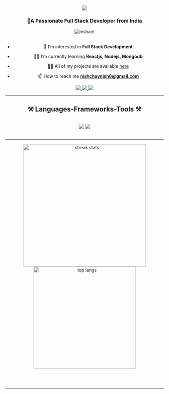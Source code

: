 
<h1 align="center">
    <img src="https://readme-typing-svg.herokuapp.com/?font=Righteous&size=35&center=true&vCenter=true&width=500&height=70&duration=4000&lines=Hi+There!+👋;+I'm+Nishant;" />
</h1>

<h3 align="center">🚀A Passionate Full Stack Developer from India</h3>
<div align="center">
  <img src="https://komarev.com/ghpvc/?username=NISHANTCHAUHAN1&label=Profile%20Views&color=red&style=flat" alt="nishant" />
</div>
<br/>

<div align="center">
 
 - 🌱 I’m interested in **Full Stack Development**

- 😮‍💨  I’m currently learning **Reactjs, Nodejs, Mongodb**

- 👨‍💻 All of my projects are available [here](https://portfolioo-nishant.vercel.app/)

- 📫 How to reach me **nishchaynish8@gmail.com**

 </div>

<div align="center"> 
  <a href="mailto: nishchaynish8@gmail.com.com">
    <img src="https://img.shields.io/badge/Gmail-333333?style=for-the-badge&logo=gmail&logoColor=red" />
  </a>
  <a href="https://www.instagram.com/_.sky_14/" target="_blank">
    <img src="https://img.shields.io/badge/Instagram-E4405F?style=for-the-badge&logo=instagram&logoColor=white" target="_blank" />
  </a>
  <a href="https://www.linkedin.com/in/nishant-chauhan-b76371255/" target="_blank">
    <img src="https://img.shields.io/badge/LinkedIn-0077B5?style=for-the-badge&logo=linkedin&logoColor=white" target="_blank" />
  </a>
  
</div>

<hr/>

<h2 align="center">⚒️ Languages-Frameworks-Tools ⚒️</h2>
<br/>
<div align="center">
    <img src="https://skillicons.dev/icons?i=html,css,javascript,react,tailwind,mongodb,express,nodejs,c,cpp" />
    <img src="https://skillicons.dev/icons?i=git,github,vscode,appwrite,postman" /><br>
</div>

<br/>
<hr/>

<div align=center>
  <img width=390 src="https://github-readme-streak-stats-salesp07.vercel.app/?user=NISHANTCHAUHAN1&count_private=true&theme=react&border_radius=10" alt="streak stats"/>
  <br/>
  <img width=325 align="center" src="https://github-readme-stats-salesp07.vercel.app/api/top-langs/?username=NISHANTCHAUHAN1&hide=HTML&langs_count=8&layout=compact&theme=react&border_radius=10&size_weight=0.5&count_weight=0.5&exclude_repo=github-readme-stats" alt="top langs" />
</div>

<br/><br/>

<hr/>
